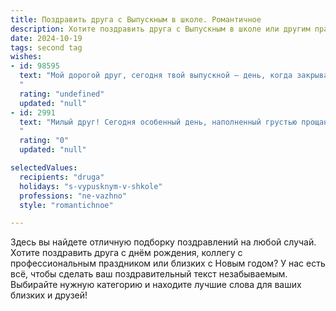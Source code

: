 ```yaml
---
title: Поздравить друга с Выпускным в школе. Романтичное
description: Хотите поздравить друга с Выпускным в школе или другим праздником? Наш ИИ создаст незабываемое поздравление, а вы обязательно выделитесь среди других.  
date: 2024-10-19
tags: second tag
wishes:
- id: 98595
  text: "Мой дорогой друг, сегодня твой выпускной – день, когда закрывается одна дверь и распахиваются тысячи других, полных невероятных возможностей и светлых надежд.  Пусть эта волнующая  новая глава твоей жизни будет наполнена  яркими красками любви,  искренней радости и  незабываемыми  встречами.  Пусть каждый твой шаг будет  лёгким и уверенным,  а сердце всегда  наполняется  теплотой и счастьем.  Я бесконечно рад(а) за тебя и желаю тебе всего самого прекрасного!
  "
  rating: "undefined"
  updated: "null"
- id: 2991
  text: "Милый друг! Сегодня особенный день, наполненный грустью прощания и радостью предвкушения нового. Пусть этот выпускной вечер станет не точкой, а многоточием в истории нашей дружбы. Вспоминая школьные годы, сохрани в сердце тепло наших общих моментов, забавных историй и светлой грусти.  Верь в себя, иди смело к своей мечте, а я всегда буду рядом, чтобы разделить с тобой и радость побед, и горечь неудач.
  "
  rating: "0"
  updated: "null"

selectedValues:
  recipients: "druga"
  holidays: "s-vypusknym-v-shkole"
  professions: "ne-vazhno"
  style: "romantichnoe"

---
```


Здесь вы найдете отличную подборку поздравлений на любой случай. 
Хотите поздравить друга с днём рождения, коллегу с профессиональным праздником или близких с Новым годом? У нас есть всё, чтобы сделать ваш поздравительный текст незабываемым. Выбирайте нужную категорию и находите лучшие слова для ваших близких и друзей!
